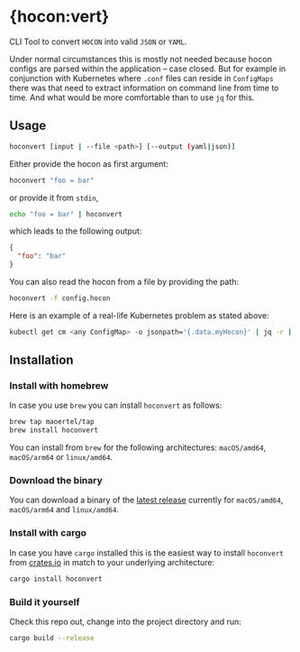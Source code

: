 # {hocon:vert}

CLI Tool to convert `HOCON` into valid `JSON` or `YAML`.

Under normal circumstances this is mostly not needed because hocon configs are parsed 
within the application – case closed. But for example in conjunction with Kubernetes 
where `.conf` files can reside in `ConfigMaps` there was that need to extract information 
on command line from time to time. And what would be more comfortable than to use `jq` 
for this.   

## Usage

```bash
hoconvert [input | --file <path>] [--output (yaml|json)]
```

Either provide the hocon as first argument:

```bash 
hoconvert "foo = bar"
```

or provide it from `stdin`, 

```bash
echo "foo = bar" | hoconvert
``` 

which leads to the following output:

```json
{
  "foo": "bar"
}
```

You can also read the hocon from a file by providing the path:

```bash
hoconvert -f config.hocon
```

Here is an example of a real-life Kubernetes problem as stated above:

```bash
kubectl get cm <any ConfigMap> -o jsonpath='{.data.myHocon}' | jq -r | hoconvert | jq '.doWhatEverYouWant'
```

## Installation

### Install with homebrew

In case you use `brew` you can install `hoconvert` as follows:

```bash
brew tap maoertel/tap
brew install hoconvert
```

You can install from `brew` for the following architectures: `macOS/amd64`, `macOS/arm64` or `linux/amd64`.

### Download the binary

You can download a binary of the [latest release](https://github.com/maoertel/hoconvert/releases)
currently for `macOS/amd64`, `macOS/arm64` and `linux/amd64`.

### Install with cargo

In case you have `cargo` installed this is the easiest way to install `hoconvert` from 
[crates.io](https://crates.io/crates/hoconvert) in match to your underlying architecture:

```bash
cargo install hoconvert
```

### Build it yourself

Check this repo out, change into the project directory and run:
```bash
cargo build --release
```
